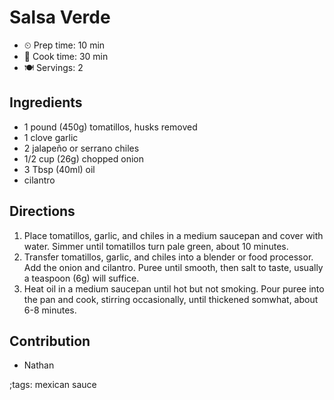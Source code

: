 # Salsa Verde

- ⏲ Prep time: 10 min
- 🍳 Cook time: 30 min
- 🍽 Servings: 2

## Ingredients

- 1 pound (450g) tomatillos, husks removed
- 1 clove garlic
- 2 jalapeño or serrano chiles
- 1/2 cup (26g) chopped onion
- 3 Tbsp (40ml) oil
- cilantro

## Directions

1. Place tomatillos, garlic, and chiles in a medium saucepan and cover with water. Simmer until tomatillos turn pale green, about 10 minutes.
2. Transfer tomatillos, garlic, and chiles into a blender or food processor. Add the onion and cilantro. Puree until smooth, then salt to taste, usually a teaspoon (6g) will suffice.
3. Heat oil in a medium saucepan until hot but not smoking. Pour puree into the pan and cook, stirring occasionally, until thickened somwhat, about 6-8 minutes.

## Contribution

- Nathan

;tags: mexican sauce
